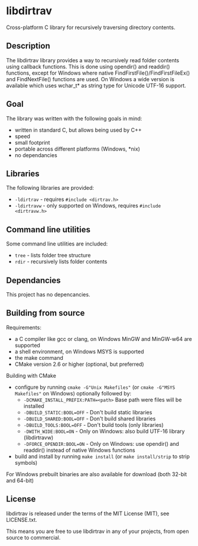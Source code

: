 libdirtrav
==========
Cross-platform C library for recursively traversing directory contents.

Description
-----------
The libdirtrav library provides a way to recursively read folder contents using callback functions.
This is done using opendir() and readdir() functions, except for Windows where native FindFirstFile()/FindFirstFileEx() and FindNextFile() functions are used.
On Windows a wide version is available which uses wchar_t* as string type for Unicode UTF-16 support.

Goal
----
The library was written with the following goals in mind:
- written in standard C, but allows being used by C++
- speed
- small footprint
- portable across different platforms (Windows, *nix)
- no dependancies

Libraries
---------

The following libraries are provided:
- `-ldirtrav` - requires `#include <dirtrav.h>`
- `-ldirtravw` - only supported on Windows, requires `#include <dirtravw.h>`

Command line utilities
----------------------
Some command line utilities are included:
- `tree` - lists folder tree structure
- `rdir` - recursively lists folder contents

Dependancies
------------
This project has no depencancies.

Building from source
--------------------
Requirements:
- a C compiler like gcc or clang, on Windows MinGW and MinGW-w64 are supported
- a shell environment, on Windows MSYS is supported
- the make command
- CMake version 2.6 or higher (optional, but preferred)

Building with CMake
- configure by running `cmake -G"Unix Makefiles"` (or `cmake -G"MSYS Makefiles"` on Windows) optionally followed by:
  + `-DCMAKE_INSTALL_PREFIX:PATH=<path>` Base path were files will be installed
  + `-DBUILD_STATIC:BOOL=OFF` - Don't build static libraries
  + `-DBUILD_SHARED:BOOL=OFF` - Don't build shared libraries
  + `-DBUILD_TOOLS:BOOL=OFF` - Don't build tools (only libraries)
  + `-DWITH_WIDE:BOOL=ON` - Only on Windows: also build UTF-16 library (libdirtravw)
  + `-DFORCE_OPENDIR:BOOL=ON` - Only on Windows: use opendir() and readdir() instead of native Windows functions
- build and install by running `make install` (or `make install/strip` to strip symbols)

For Windows prebuilt binaries are also available for download (both 32-bit and 64-bit)

License
-------
libdirtrav is released under the terms of the MIT License (MIT), see LICENSE.txt.

This means you are free to use libdirtrav in any of your projects, from open source to commercial.
